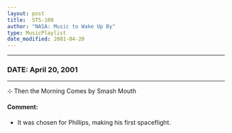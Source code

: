 ```yaml
---
layout: post
title:  STS-100
author: "NASA: Music to Wake Up By"
type: MusicPlaylist
date_modified: 2001-04-20
---
```


----
### DATE: April 20, 2001
----
⊹ Then the Morning Comes by Smash Mouth

#### Comment:
* It was chosen for Phillips, making his first spaceflight.
